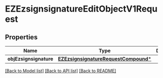 # EZEzsignsignatureEditObjectV1Request

## Properties
Name | Type | Description | Notes
------------ | ------------- | ------------- | -------------
**objEzsignsignature** | [**EZEzsignsignatureRequestCompound***](EZEzsignsignatureRequestCompound.md) |  | 

[[Back to Model list]](../README.md#documentation-for-models) [[Back to API list]](../README.md#documentation-for-api-endpoints) [[Back to README]](../README.md)


